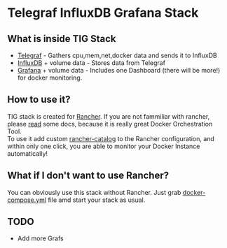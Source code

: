 # Telegraf InfluxDB Grafana Stack

## What is inside TIG Stack
* [Telegraf](https://hub.docker.com/r/matisq/telegraf/) - Gathers cpu,mem,net,docker data and sends it to InfluxDB
* [InfluxDB](https://hub.docker.com/r/matisq/influxdb/) + volume data - Stores data from Telegraf
* [Grafana](https://hub.docker.com/r/matisq/grafana/) + volume data - Includes one Dashboard (there will be more!) for docker monitoring.
 
## How to use it?
TIG stack is created for [Rancher](http://rancher.com/). If you are not fammiliar with rancher, please [read](http://rancher.com/rancher/) some docs, because it is really great Docker Orchestration Tool.  
To use it add custom [rancher-catalog](https://github.com/matisku/rancher-catalog) to the Rancher configuration, and within only one click, you are able to monitor your Docker Instance automatically!  

## What if I don't want to use Rancher?
You can obviously use this stack without Rancher. Just grab [docker-compose.yml](https://raw.githubusercontent.com/matisku/tig-stack/master/docker-compose.yml) file amd start your stack as usual.

## TODO
* Add more Grafs

